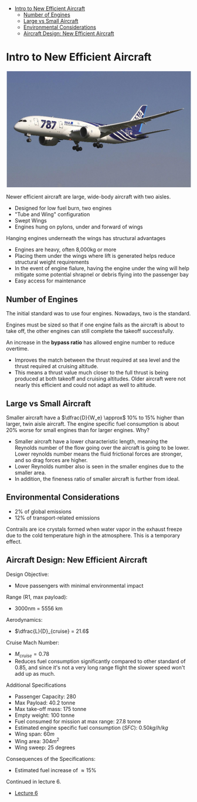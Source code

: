 - [Intro to New Efficient Aircraft](#intro-to-new-efficient-aircraft)
  - [Number of Engines](#number-of-engines)
  - [Large vs Small Aircraft](#large-vs-small-aircraft)
  - [Environmental Considerations](#environmental-considerations)
  - [Aircraft Design: New Efficient Aircraft](#aircraft-design-new-efficient-aircraft)
# Intro to New Efficient Aircraft


![](2024-01-28-22-23-47.png)

Newer efficient aircraft are large, wide-body aircraft with two aisles.
- Designed for low fuel burn, two engines
- "Tube and Wing" configuration
- Swept Wings
- Engines hung on pylons, under and forward of wings

Hanging engines underneath the wings has structural advantages
- Engines are heavy, often 8,000kg or more
- Placing them under the wings where lift is generated helps reduce structural weight requirements
- In the event of engine fialure, having the engine under the wing will help mitigate some potential shrapnel or debris flying into the passenger bay
- Easy access for maintenance

## Number of Engines

The initial standard was to use four engines. Nowadays, two is the standard.

Engines must be sized so that if one engine fails as the aircraft is about to take off, the other engines can still complete the takeoff successfully.

An increase in the **bypass ratio** has allowed engine number to reduce overtime.
- Improves the match between the thrust required at sea level and the thrust required at cruising altitude.
- This means a thrust value much closer to the full thrust is being produced at both takeoff and cruising altitudes. Older aircraft were not nearly this efficient and could not adapt as well to altitude.


## Large vs Small Aircraft

Smaller aircraft have a $\dfrac{D}{W_e} \approx$ 10% to 15% higher than larger, twin aisle aircraft. The engine specific fuel consumption is about 20% worse for small engines than for larger engines. Why?
- Smaller aircraft have a lower characteristic length, meaning the Reynolds number of the flow going over the aircraft is going to be lower. Lower reynolds number means the fluid frictional forces are stronger, and so drag forces are higher. 
- Lower Reynolds number also is seen in the smaller engines due to the smaller area.
- In addition, the fineness ratio of smaller aircraft is further from ideal.

## Environmental Considerations

- 2% of global emissions
- 12% of transport-related emissions

Contrails are ice crystals formed when water vapor in the exhaust freeze due to the cold temperature high in the atmosphere. This is a temporary effect.

## Aircraft Design: New Efficient Aircraft

Design Objective:
- Move passengers with minimal environmental impact

Range (R1, max payload):
- 3000nm = 5556 km

Aerodynamics:
- $\dfrac{L}{D}_{cruise} = 21.6$

Cruise Mach Number:
- $M_{cruise} = 0.78$
- Reduces fuel consumption significantly compared to other standard of $0.85$, and since it's not a very long range flight the slower speed won't add up as much.

Additional Specifications
- Passenger Capacity: 280
- Max Payload: 40.2 tonne
- Max take-off mass: 175 tonne
- Empty weight: 100 tonne
- Fuel consumed for mission at max range: 27.8 tonne
- Estimated engine specific fuel consumption $(SFC)$: $0.50 kg / h / kg$
- Wing span: $60m$
- Wing area: $304m^2$
- Wing sweep: 25 degrees

Consequences of the Specifications:
- Estimated fuel increase of $\approx 15$%

Continued in lecture 6.
- [Lecture 6](./Lecture06.md)